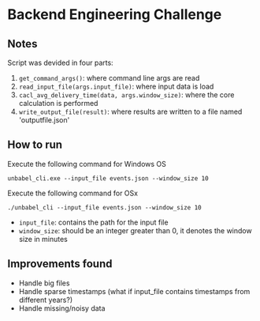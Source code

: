 # Backend Engineering Challenge

## Notes

Script was devided in four parts:
1. `get_command_args()`: where command line args are read
2. `read_input_file(args.input_file)`: where input data is load
3. `cacl_avg_delivery_time(data, args.window_size)`: where the core calculation is performed
4. `write_output_file(result)`: where results are written to a file named 'outputfile.json' 


## How to run

Execute the following command for Windows OS

```unbabel_cli.exe --input_file events.json --window_size 10```

Execute the following command for OSx

```./unbabel_cli --input_file events.json --window_size 10```

- `input_file`: contains the path for the input file
- `window_size`: should be an integer greater than 0, it denotes the window size in minutes

## Improvements found
- Handle big files
- Handle sparse timestamps (what if input_file contains timestamps from different years?)
- Handle missing/noisy data


